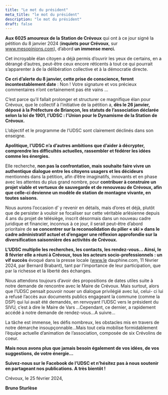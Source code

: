 ```yaml
---
title: "Le mot du président"
meta_title: "le mot du président"
description: "le mot du président"
draft: false
---
```


**Aux 6025 amoureux de la Station de Crévoux** qui ont à ce jour signé la pétition du 8 janvier 2024 (**inquiets pour Crévoux**, sur www.mesopinions.com), d’abord **un immense merci.**

Cet incroyable élan citoyen a déjà permis d’ouvrir les yeux de certains, en a dérangé d’autres, peut-être ceux encore réticents à tout ce qui pourrait s’apparenter à de la délibération collective et à la démocratie directe.

**Ce cri d’alerte du 8 janvier, cette prise de conscience, feront incontestablement date** : Non ! Votre signature et vos précieux commentaires n’ont certainement pas été vains …

C’est parce qu’il fallait prolonger et structurer ce magnifique élan pour Crévoux, que le collectif à l’initiative de la pétition a, **dès le 26 janvier, déposé à la Préfecture de Briançon, les statuts de l’association déclarée selon la loi de 1901, l’UDSC : l’Union pour le Dynamisme de la Station de Crévoux.**

L’objectif et le programme de l’UDSC sont clairement déclinés dans son enseigne.

**Apolitique, l’UDSC n’a d’autres ambitions que d’aider à décrypter, comprendre les difficultés actuelles, rassembler et fédérer les idées comme les énergies.**

Elle recherche, **non pas la confrontation, mais souhaite faire vivre un authentique dialogue entre les citoyens usagers et les décideurs** mentionnés dans la pétition, afin d’être imaginatifs, innovants et en phase avec les attentes du plus grand nombre, pour **contribuer à construire un projet viable et vertueux de sauvegarde et de renouveau de Crévoux, afin que celle-ci devienne un modèle de station de montagne vivante, en toutes saisons.**

Nous aurons l’occasion d’ y revenir en détails, mais d’ores et déjà, plutôt que de persister à vouloir se focaliser sur cette véritable arlésienne depuis 4 ans du projet de télésiège, inscrit désormais dans un nouveau cadre juridique et financier, inconnus à ce jour, il serait peut-être d’abord prioritaire de **se concentrer sur la reconsolidation du pilier « ski » dans le cadre administratif actuel et d’engager une réflexion approfondie sur la diversification saisonnière des activités de Crévoux.**

**L’UDSC multiplie les recherches, les contacts, les rendez-vous... Ainsi, le 8 février elle a réuni à Crévoux, tous les acteurs socio-professionnels : un vif succès** évoqué dans la presse locale (www.le dauphine.com, 11 février 2024, par Bernard Brabant), tant par l’importance de leur participation, que par la richesse et la liberté des échanges.

Nous attendons toujours d’avoir des propositions de dates utiles suite à notre demande de rencontre avec le Maire de Crévoux. Mais surtout, alors que l’UDSC pensait pouvoir nouer un dialogue privilégié avec lui, celui- ci lui a refusé l’accès aux documents publics engageant la commune (comme la DSP) qui lui avait été demandés, en renvoyant l’UDSC vers le président du SIVU, c’est à dire le Maire de Vars ...Cependant, ce dernier, a rapidement accédé à notre demande de rendez-vous...A suivre...

La tâche est immense, les défis nombreux, les obstacles mis en travers de notre démarche insoupçonnable...Mais tout cela mobilise formidablement l’équipe actuelle d’animation de l’association, composée de six Crévolins de coeur.

**Mais nous avons plus que jamais besoin également de vos idées, de vos suggestions, de votre énergie...**

**Suivez-nous sur le Facebook de l’UDSC et n’hésitez pas à nous soutenir en partageant nos publications. A très bientôt !**

Crévoux, le 25 février 2024,

**Bruno Sturlèse**
